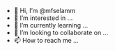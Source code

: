 - 👋 Hi, I’m @mfselamm
- 👀 I’m interested in ...
- 🌱 I’m currently learning ...
- 💞️ I’m looking to collaborate on ...
- 📫 How to reach me ...

<!---
mfselamm/mfselamm is a ✨ special ✨ repository because its `README.md` (this file) appears on your GitHub profile.
You can click the Preview link to take a look at your changes.
--->

